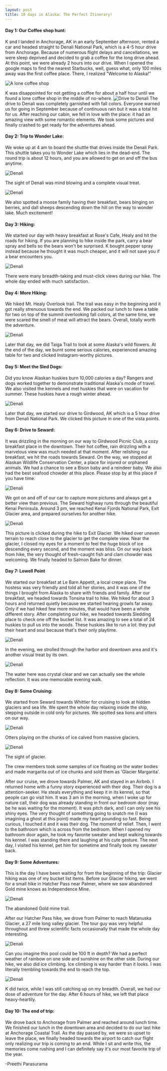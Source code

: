 ```yaml
---
layout: post
title: 10 days in Alaska: The Perfect Itinerary!
---
```


#### Day 1: Our Coffee shop hunt:
K and I landed in Anchorage, AK in an early September afternoon, rented a car and headed straight to Denali National Park, which is a 4-5 hour drive from Anchorage. Because of numerous flight delays and cancellations, we were sleep deprived and decided to grab a coffee for the long drive ahead. At this point, we were already 2 hours into our drive. When I opened the google maps to find the nearest Starbucks, well, guess what, only 100 miles away was the first coffee place. There, I realized "Welcome to Alaska!"

![A lone coffee shop](/images/coffeeshop.jpg)

K was disappointed for not getting a coffee for about a half hour until we found a lone coffee shop in the middle of no-where.
![Drive to Denali](/images/denali_drive.jpg)
The drive to Denali was completely garnished with fall colors. Everyone warned us for going in September because of continuous rain but it was a total hit for us. After reaching our cabin, we fell in love with the place: it had an amazing view with some romantic elements. We took some pictures and finally crashed to get ready for the adventures ahead.

#### Day 2: Trip to Wonder Lake:
We woke up at 4 am to board the shuttle that drives inside the Denali Park. This shuttle takes you to Wonder Lake which lies in the dead-end. The round trip is about 12 hours, and you are allowed to get on and off the bus anytime.

![Denali](/images/DSC_0335.NEF.jpg)

The sight of Denali was mind blowing and a complete visual treat.

![Denali](/images/moose.jpg)

We also spotted a moose family having their breakfast, bears binging on berries, and dall sheeps descending down the hill on the way to wonder lake. Much excitement!

#### Day 3: Hiking:
We started our day with heavy breakfast at Rose's Cafe, Healy and hit the roads for hiking. If you are planning to hike inside the park, carry a bear spray and bells so the bears won't be surprised.  K bought pepper spray instead because he thought it was much cheaper, and it will not save you if a bear encounters you.

![Denali](/images/DSC_0356.NEF.jpg)

There were many breadth-taking and must-click views during our hike. The whole day ended with much satisfaction.

#### Day 4: More Hiking:
We hiked Mt. Healy Overlook trail. The trail was easy in the beginning and it got really strenuous towards the end. We packed our lunch to have a table for two on top of the summit overlooking fall colors, at the same time, we were scared the smell of meat will attract the bears. Overall, totally worth the adventure.

![Denali](/images/healyhike.jpg)

Later that day, we did Taiga Trail to look at some Alaska's wild flowers. At the end of the day, we burnt some serious calories, experienced amazing table for two and clicked Instagram-worthy pictures.

#### Day 5: Meet the Sled Dogs:
Did you know Alaskan huskies  burn 10,000 calories a day? Rangers and dogs worked together to demonstrate traditional Alaska's mode of travel. We also visited the kennels and met huskies that were on vacation for summer. These huskies have a rough winter ahead.

![Denali](/images/seward.jpg)

Later that day, we started our drive to Girdwood, AK which is a 5 hour drive from Denali National Park. We clicked this picture in one of the vista points. 
  
#### Day 6: Drive to Seward:
It was drizzling in the morning on our way to Girdwood Picnic Club, a cozy breakfast place in the downtown. Their hot coffee, rain drizzling with a marvelous view was much needed at that moment. After relishing our breakfast, we hit the roads towards Seward. On the way, we stopped at Alaskan Wildlife Conservation Center, a place for injured or orphaned animals. We had a chance to see a Bison baby and a reindeer baby. We also had the best seafood chowder at this place. Please stop by at this place if you have time.

![Denali](/images/vistapoint.jpg)
  
We got on and off of our car to capture more pictures and always get a better view than previous. The Seward highway runs through the beautiful Kenai Peninsula. Around 3 pm, we reached Kenai Fjords National Park, Exit Glacier area, and prepared ourselves for another hike.

![Denali](/images/hiking.jpg)
  
This picture is clicked during the hike to Exit Glacier. We hiked over uneven terrain to reach close to the glacier to get the complete view. Near the glacier, I closed my eyes for a moment to feel the huge block of ice descending every second, and the moment was bliss. On our way back from hike, the very thought of fresh-caught fish and clam chowder was welcoming. We finally headed to Salmon Bake for dinner.

#### Day 7: Lowell Point
We started our breakfast at Le Barn Appetit, a local crepe place. The hostess was very friendly and told all her stories, and it was one of the things I brought from Alaska to share with friends and family. After our breakfast, we headed towards Tonsina trail to hike. We hiked for about 3 hours and returned quietly because we started hearing growls far away. Only if we had hiked few more minutes, that would have been a whole different story. After completing our hike, we headed towards Sledding place to check one off the bucket list. It was amazing to see a total of 24 huskies to pull us into the woods. These huskies like to run a lot: they put their heart and soul because that's their only playtime.

![Denali](/images/sleddogs.jpg)
  
In the evening, we strolled through the harbor and downtown area and it's another visual treat by its own. 

![Denali](/images/harbor.jpg)
  
The water here was crystal clear and we can actually see the whole reflection. It was one memorable evening walk.

#### Day 8: Some Cruising:
We started from Seward towards Whittier for cruising to look at hidden glaciers and sea life. We spent the whole day relaxing inside the ship, stepping outside in cold only for pictures. We spotted sea lions and otters on our way.

![Denali](/images/DSC_0813.NEF.jpg)

Otters playing on the chunks of ice calved from massive glaciers.

![Denali](/images/glacier.jpg)

The sight of glacier.

The crew members took some samples of ice floating on the water bodies and made margarita out of ice chunks and sold them as 'Glacier Margarita'.

After our cruise, we drove towards Palmer, AK and stayed in an Airbnb. I returned home with a funny story experienced with their dog. Their dog is a attention-seeker. He steals everything and keep it in its kennel, so that people can go visit him. It was 3 am in the morning, when I woke up for nature call, their dog was already standing in front our bedroom door (may be he was waiting for the moment). It was pitch dark, and I can only see his shiny eyes. The very thought of something going to snatch me (I was imagining a ghost at this point) made my heart pounding so fast. Being curious, I touched it and it was their dog. The moment of relief. Then, I went to the bathroom which is across from the bedroom. When I opened my bathroom door again, he took my favorite sweater and kept walking towards his kennel. I was standing there and laughing at his cute gesture. The next day, I visited his kennel, pet him for sometime and finally took my sweater back. 

#### Day 9: Some Adventures:
This is the day I have been waiting for from the beginning of the trip: Glacier hiking was one of my bucket list items. Before our Glacier hiking, we went for a small hike in Hatcher Pass near Palmer, where we saw abandoned Gold mine knows as Independence Mine.

![Denali](/images/hatcherpass.jpg)

The abandoned Gold mine trail.

After our Hatcher Pass hike, we drove from Palmer to reach Matanuska Glacier, a 27 mile long valley glacier. The tour guy was very helpful throughout and threw scientific facts occasionally that made the whole day interesting.

![Denali](/images/exitglacier.jpg)

Can you imagine this pool could be 100 ft in depth? We had a perfect weather of rainbow on one side and sunshine on the other side. During our hike, we also did ice climbing. Ice climbing is way harder than it looks. I was literally trembling towards the end  to reach the top.

![Denali](/images/iceclimbing.jpg)

K did twice, while I was still catching up on my breadth. Overall, we had our dose of adventure for the day. After 6 hours of hike, we left that place heavy-heartily.
  
#### Day 10: The end of trip:
We drove back to Anchorage from Palmer and reached around lunch time. We finished our lunch in the downtown area and decided to do our last hike at Anchorage Coastal Trail. As the day passed by, we were so upset to leave the place, we finally headed towards the airport to catch our flight only realizing our trip is coming to an end. While I sit and write this, the memories come rushing and I can definitely say it's our most favorite trip of the year. 

-Preethi Parasurama
